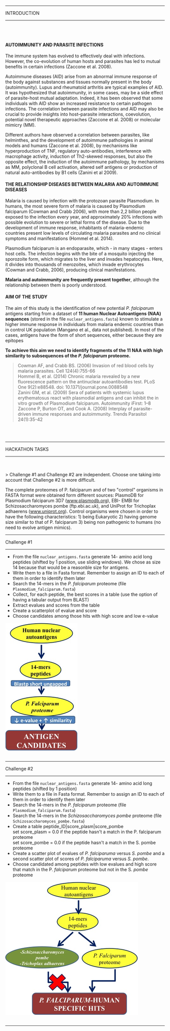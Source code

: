 ***************
INTRODUCTION
***************
<br>
<br>

#### AUTOIMMUNITY AND PARASITE INFECTIONS
The immune system has evolved to effectively deal with infections. However, the co-evolution of
human hosts and parasites has led to mutual benefits in certain infections (Zaccone et al. 2008).


Autoimmune diseases (AID) arise from an abnormal immune response of the body against
substances and tissues normally present in the body (autoimmunity). Lupus and rheumatoid arthritis are
typical examples of AID. It was hypothesized that autoimmunity, in some cases, may be a side effect of
parasite-host mutual adaptation. Indeed, it has been observed that some individuals with AID show an
increased resistance to certain pathogen infections. The correlation between parasite infections and AID
may also be crucial to provide insights into host–parasite interactions, coevolution, potential novel
therapeutic approaches (Zaccone et al. 2008) or molecular mimicry (MM).


Different authors have observed a correlation between parasites, like helminthes, and the
development of autoimmune pathologies in animal models and humans (Zaccone et al. 2008), by
mechanisms like hyperproduction of TNF, regulatory auto-antibodies, interference with macrophage
activity, induction of Th2-skewed responses, but also the opposite effect, the induction of the autoimmune
pathology, by mechanisms as MM, polyclonal B cell activation, altered self antigens or production of
natural auto-antibodies by B1 cells (Zanini et al 2009).



#### THE RELATIONSHIP DISEASES BETWEEN MALARIA AND AUTOIMMUNE DISEASES

Malaria is caused by infection with the protozoan parasite Plasmodium. In humans, the most
severe form of malaria is caused by Plasmodium falciparum (Cowman and Crabb 2006), with more than
2,2 billion people exposed to the infection every year, and approximately 20% infections with possible
evolution to severe or lethal forms of the disease. Due to the development of immune response, inhabitants
of malaria-endemic countries present low levels of circulating malaria parasites and no clinical symptoms
and manifestations (Hommel et al. 2014).



Plasmodium falciparum is an endoparasite, which - in many stages - enters host cells. The
infection begins with the bite of a mosquito injecting the sporozoite form, which migrates to the liver and
invades hepatocytes. Here, it divides into thousands of merozoites, which invade erythrocytes (Cowman
and Crabb, 2006), producing clinical manifestations.


**Malaria and autoimmunity are frequently present together**, although the relationship between
them is poorly understood.


####  AIM OF THE STUDY
The aim of this study is the identification  of new potential  *P. falciparum* antigens
starting from a dataset of **11 human Nuclear Autoantigens (NAA) sequences** (stored in the file `nuclear_antigens.fasta`) known to stimulate a higher immune response in individuals from malaria endemic countries than in control UK population (Mangano et al., data not published).
In most of the cases, antigens have the form of short sequences, either because they are epitopes

**To achieve this aim we need to identify fragments of the 11 NAA with high similarity to subsequences of the *P. falciparum*  proteome.**



>Cowman AF, and Crabb BS. (2006) Invasion of red blood cells by malaria parasites. Cell 124(4):755-66<br>
>Hommel B, et al. (2014) Chronic malaria revealed by a new fluorescence pattern on the antinuclear autoantibodies test. PLoS One 9(2):e88548. doi: 10.1371/journal.pone.0088548<br>
>Zanini GM, et al. (2009) Sera of patients with systemic lupus erythematosus react with plasmodial antigens and can inhibit the in vitro growth of Plasmodium falciparum. Autoimmunity iFirst: 1–8<br>
>Zaccone P, Burton OT, and Cook A. (2008) Interplay of parasite-driven immune responses and autoimmunity. Trends Parasitol 24(1):35-42<br>

<br>
<br>

***************
HACKATHON TASKS
***************
<br>
<br>
> Challenge #1 and Challenge #2 are independent. Choose one taking into account that  Challenge #2 is more difficult.


The complete proteomes of P. falciparum and of two "control" organisms in FASTA format were
obtained form different sources: PlasmoDB for Plasmodium falciparum 3D7 (www.plasmodb.org), EBI-
EMBl for Schizosaccharomyces pombe (ftp.ebi.ac.uk), and UniProt for Trichoplax adhaerens
(www.uniprot.org). Control organisms were chosen in order to have the following characteristics: 1) being
Eukaryotic 2) having genome size similar to that of P. falciparum 3) being non pathogenic to humans (no
need to evolve antigen mimics).

***************
Challenge #1
***************

- From the file `nuclear_antigens.fasta` generate 14- amino acid long peptides (shifted by 1 position, use sliding windows). We chose as size 14 because that would be a reasonble size for antigens.
- Write them to a file in Fasta format. Remember to assign an ID to each of them in order to identify them later
- Search the 14-mers in the *P. falciparum* proteome (file `Plasmodium_falciparum.fasta`)
- Collect, for each peptide, the best scores in a table (use the option of having a tabular output from BLAST)
- Extract evalues and scores from the table
- Create a scatterplot of evalue and score
- Choose candidates among those hits with high score and low e-value

![hh1](../../img/hh1.jpg)
<br>
<br>


***************
Challenge #2
***************

- From the file `nuclear_antigens.fasta` generate 14- amino acid long peptides (shifted by 1 position)
- Write them to a file in Fasta format. Remember to assign an ID to each of them in order to identify them later
- Search the 14-mers in the *P. falciparum* proteome (file `Plasmodium_falciparum.fasta`)
- Search the 14-mers in the *Schizosaccharomyces pombe* proteome (file `Schizosaccharomyces_pombe.fasta`)
- Create a table peptide_ID|score_plasm|score_pombe<br>
      set score_plasm = 0.0 if the peptide hasn't a match in the P. falciparum proteome <br>
      set score_pombe = 0.0 if the peptide hasn't a match in the S. pombe proteome<br>
- Create a scatter plot of evalues of *P. falciparuma* versus *S. pombe*  and a second scatter plot of scores of *P. falciparuma* versus *S. pombe*.
- Choose candidated among peptides with low evalues and high score that match in the P. *falciparum* proteome but not in the S. *pombe* proteome


![hh2](../../img/hh2.jpg)
<br>
<br>


***************
